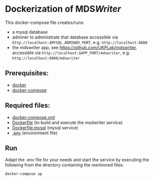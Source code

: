 # Dockerization of MDS<i>Writer</i>

This docker-compose file creates/runs:
   * a mysql database
   * adminer to administrate that database accessible via `http://localhost:$MYSQL_ADMINER_PORT`, e.g. `http://localhost:8888`
   * the mdswriter app, see https://github.com/UKPLab/mdswriter, accessible via `http://localhost:$APP_PORT/mdswriter`, e.g. `http://localhost:8080/mdswriter`

## Prerequisites:
   * [docker](https://www.docker.com/get-docker)
   * [docker-compose](https://docs.docker.com/compose/)

## Required files:
  * [docker-compose.yml](docker-compose.yml)
  * [Dockerfile](Dockerfile) (to build and execute the msdwriter service)
  * [Dockerfile.mysql](Dockerfile.mysql) (mysql service)
  * [.env](.env) (environment file)

## Run
Adapt the .env file for your needs and start the service by executing
the following from the directory containing the mentioned files:
```bash
docker-compose up
```
   